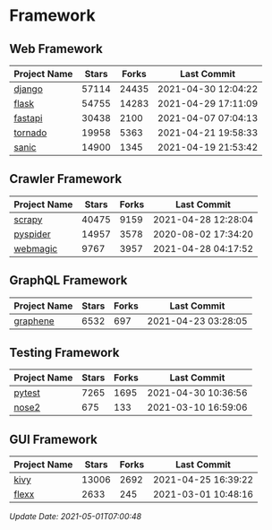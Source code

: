 # Framework

## Web Framework
| Project Name | Stars | Forks | Last Commit |
| ------------ | ----- | ----- | ----------- |
| [django](https://github.com/django/django) | 57114 | 24435 | 2021-04-30 12:04:22 |
| [flask](https://github.com/pallets/flask) | 54755 | 14283 | 2021-04-29 17:11:09 |
| [fastapi](https://github.com/tiangolo/fastapi) | 30438 | 2100 | 2021-04-07 07:04:13 |
| [tornado](https://github.com/tornadoweb/tornado) | 19958 | 5363 | 2021-04-21 19:58:33 |
| [sanic](https://github.com/sanic-org/sanic) | 14900 | 1345 | 2021-04-19 21:53:42 |

## Crawler Framework
| Project Name | Stars | Forks | Last Commit |
| ------------ | ----- | ----- | ----------- |
| [scrapy](https://github.com/scrapy/scrapy) | 40475 | 9159 | 2021-04-28 12:28:04 |
| [pyspider](https://github.com/binux/pyspider) | 14957 | 3578 | 2020-08-02 17:34:20 |
| [webmagic](https://github.com/code4craft/webmagic) | 9767 | 3957 | 2021-04-28 04:17:52 |

## GraphQL Framework
| Project Name | Stars | Forks | Last Commit |
| ------------ | ----- | ----- | ----------- |
| [graphene](https://github.com/graphql-python/graphene) | 6532 | 697 | 2021-04-23 03:28:05 |

## Testing Framework
| Project Name | Stars | Forks | Last Commit |
| ------------ | ----- | ----- | ----------- |
| [pytest](https://github.com/pytest-dev/pytest) | 7265 | 1695 | 2021-04-30 10:36:56 |
| [nose2](https://github.com/nose-devs/nose2) | 675 | 133 | 2021-03-10 16:59:06 |

## GUI Framework
| Project Name | Stars | Forks | Last Commit |
| ------------ | ----- | ----- | ----------- |
| [kivy](https://github.com/kivy/kivy) | 13006 | 2692 | 2021-04-25 16:39:22 |
| [flexx](https://github.com/flexxui/flexx) | 2633 | 245 | 2021-03-01 10:48:16 |

*Update Date: 2021-05-01T07:00:48*